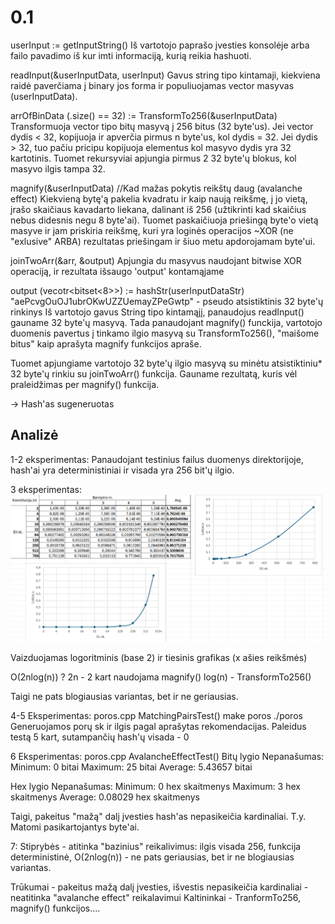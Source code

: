# 0.1
userInput := getInputString()
Iš vartotojo paprašo įvesties konsolėje arba failo pavadimo iš kur imti informaciją, kurią reikia hashuoti.

readInput(&userInputData, userInput)
Gavus string tipo kintamaji, kiekviena raidė paverčiama į binary jos forma ir populiuojamas vector masyvas (userInputData).

arrOfBinData (.size() == 32) := TransformTo256(&userInputData)
Transformuoja vector tipo bitų masyvą į 256 bitus (32 byte'us). Jei vector dydis < 32, kopijuoja ir apverčia pirmus n byte'us, kol dydis = 32.
Jei dydis > 32, tuo pačiu pricipu kopijuoja elementus kol masyvo dydis yra 32 kartotinis. Tuomet rekursyviai apjungia pirmus 2 32 byte'ų blokus, kol masyvo ilgis tampa 32.

magnify(&userInputData) //Kad mažas pokytis reikštų daug (avalanche effect)
Kiekvieną bytę'ą pakelia kvadratu ir kaip naują reikšmę, į jo vietą, įrašo skaičiaus kavadarto liekana, dalinant iš 256 (užtikrinti kad skaičius nebus didesnis negu 8 byte'ai).
Tuomet paskaičiuoja priešingą byte'o vietą masyve ir jam priskiria reikšmę, kuri yra loginės operacijos ~XOR (ne "exlusive" ARBA) rezultatas priešingam ir šiuo metu apdorojamam byte'ui.

joinTwoArr(&arr, &output)
Apjungia du masyvus naudojant bitwise XOR operaciją, ir rezultata išsaugo 'output' kontamąjame

output (vecotr<bitset<8>>) := hashStr(userInputDataStr)
"aePcvgOuOJ1ubrOKwUZZUemayZPeGwtp" - pseudo atsistiktinis 32 byte'ų rinkinys
Iš vartotojo gavus String tipo kintamąjį, panaudojus readInput() gauname 32 byte'ų masyvą.
Tada panaudojant magnify() funckija, vartotojo duomenis pavertus į tinkamo ilgio masyvą su TransformTo256(), "maišome bitus" kaip aprašyta magnify funkcijos apraše.

Tuomet apjungiame vartotojo 32 byte'ų ilgio masyvą su minėtu atsistiktiniu* 32 byte'ų rinkiu su joinTwoArr() funkcija.
Gauname rezultatą, kuris vėl praleidžimas per magnify() funkcija.

-> Hash'as sugeneruotas

## Analizė

1-2 eksperimentas:
Panaudojant testinius failus duomenys direktorijoje, hash'ai yra deterministiniai ir visada yra 256 bit'ų ilgio.

3 eksperimentas:
![3 statistika](v0.1-konstitucija.png)

Vaizduojamas logoritminis (base 2) ir tiesinis grafikas (x ašies reikšmės)

O(2nlog(n)) ?
2n - 2 kart naudojama magnify()
log(n) - TransformTo256()

Taigi ne pats blogiausias variantas, bet ir ne geriausias.

4-5 Eksperimentas: poros.cpp MatchingPairsTest()
make poros
./poros
Generuojamos porų sk ir ilgis pagal aprašytas rekomendacijas.
Paleidus testą 5 kart, sutampančių hash'ų visada - 0

6 Eksperimentas: poros.cpp AvalancheEffectTest()
Bitų lygio Nepanašumas: 
Minimum: 0 bitai
Maximum: 25 bitai
Average: 5.43657 bitai

Hex lygio Nepanašumas: 
Minimum: 0 hex skaitmenys
Maximum: 3 hex skaitmenys
Average: 0.08029 hex skaitmenys

Taigi, pakeitus "mažą" dalį įvesties hash'as nepasikeičia kardinaliai. T.y. Matomi pasikartojantys byte'ai.

7:
Stiprybės - atitinka "bazinius" reikalivimus: ilgis visada 256, funkcija deterministinė, O(2nlog(n)) - ne pats geriausias, bet ir ne blogiausias variantas.

Trūkumai - pakeitus mažą dalį įvesties, išvestis nepasikeičia kardinaliai - neatitinka "avalanche effect" reikalavimui Kaltininkai - TranformTo256, magnify() funkcijos....

